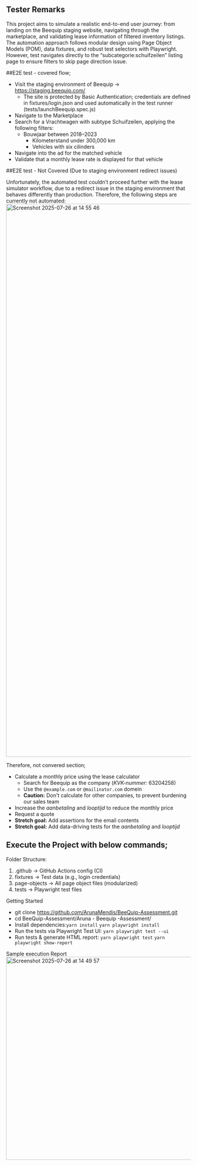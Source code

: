 ## Tester Remarks
This project aims to simulate a realistic end-to-end user journey: from landing on the Beequip staging website, navigating through the marketplace, and validating lease information of filtered inventory listings. The automation approach follows modular design using Page Object Models (POM), data fixtures, and robust test selectors with Playwright. 
However, test navigates directly to the “subcategorie:schuifzeilen” listing page to ensure filters to skip page direction issue.

##E2E test - covered flow;
- Visit the staging environment of Beequip → https://staging.beequip.com/
  - The site is protected by Basic Authentication; credentials are defined in fixtures/login.json and used automatically in the test runner (tests/launchBeequip.spec.js)
- Navigate to the Marketplace
- Search for a Vrachtwagen with subtype Schuifzeilen, applying the following filters:
  - Bouwjaar between 2018–2023
    - Kilometerstand under 300,000 km
    - Vehicles with six cilinders
- Navigate into the ad for the matched vehicle
- Validate that a monthly lease rate is displayed for that vehicle

##E2E test - Not Covered (Due to staging environment redirect issues)

Unfortunately, the automated test couldn’t proceed further with the lease simulator workflow, due to a redirect issue in the staging environment that behaves differently than production. Therefore, the following steps are currently not automated:
<img width="2862" height="1504" alt="Screenshot 2025-07-26 at 14 55 46" src="https://github.com/user-attachments/assets/937d7d1a-f7ec-413e-8dac-4234b5bacd7a" />

Therefore, not convered section;
  - Calculate a monthly price using the lease calculator
    - Search for Beequip as the company (_KVK-nummer:_ 63204258)
    - Use the `@example.com` or `@mailinator.com` domein
    - **Caution:** Don't calculate for other companies, to prevent burdening our sales team
  - Increase the _aanbetaling_ and _looptijd_ to reduce the monthly price
  - Request a quote
  - **Stretch goal:** Add assertions for the email contents
  - **Stretch goal:** Add data-driving tests for the _aanbetaling_ and _looptijd_ 

## Execute the Project with below commands;

Folder Structure:
1. .github         → GitHub Actions config (CI)
2. fixtures        → Test data (e.g., login credentials)
3. page-objects    → All page object files (modularized)
4. tests           → Playwright test files

Getting Started

- git clone https://github.com/ArunaMendis/BeeQuip-Assessment.git
- cd BeeQuip-Assessment/Aruna - Beequip -Assessment/
- Install dependencies:```yarn install```
  ```yarn playwright install```
- Run the tests via Playwright Test UI:
  ```yarn playwright test --ui```
- Run tests & generate HTML report:
  ```yarn playwright test```
  ```yarn playwright show-report```

Sample execution Report
<img width="2094" height="552" alt="Screenshot 2025-07-26 at 14 49 57" src="https://github.com/user-attachments/assets/b266ded8-71d5-4704-9473-fcdc6810004c" />
